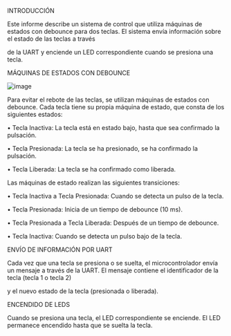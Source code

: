 INTRODUCCIÓN

Este informe describe un sistema de control que utiliza máquinas de estados con debounce para dos teclas. El sistema envía información sobre el estado de las teclas a través 

de la UART y enciende un LED correspondiente cuando se presiona una tecla.

MÁQUINAS DE ESTADOS CON DEBOUNCE

![image](https://github.com/ErickDiaz2001/Ejercicio_3/assets/169405943/0af4d7b5-b2cb-4b67-9db0-039430eed827)

Para evitar el rebote de las teclas, se utilizan máquinas de estados con debounce. Cada tecla tiene su propia máquina de estado, que consta de los siguientes estados:

•	Tecla Inactiva: La tecla está en estado bajo, hasta que sea confirmado la pulsación.

•	Tecla Presionada: La tecla se ha presionado, se ha confirmado la pulsación.

•	Tecla Liberada: La tecla se ha confirmado como liberada.

Las máquinas de estado realizan las siguientes transiciones:

•	Tecla Inactiva a Tecla Presionada: Cuando se detecta un pulso de la tecla.

•	Tecla Presionada: Inicia de un tiempo de debounce (10 ms).

•	Tecla Presionada a Tecla Liberada: Después de un tiempo de debounce.

•	Tecla Inactiva: Cuando se detecta un pulso bajo de la tecla.

ENVÍO DE INFORMACIÓN POR UART

Cada vez que una tecla se presiona o se suelta, el microcontrolador envía un mensaje a través de la UART. El mensaje contiene el identificador de la tecla (tecla 1 o tecla 2) 

y el nuevo estado de la tecla (presionada o liberada).

ENCENDIDO DE LEDS

Cuando se presiona una tecla, el LED correspondiente se enciende. El LED permanece encendido hasta que se suelta la tecla.

